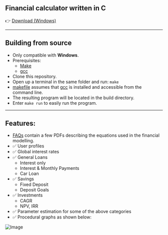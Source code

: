 ## Financial calculator written in C
👉 [Download (Windows)](https://github.com/FongYoong/fincalc-in-c/releases/download/1.0/fincalc.exe)

***
## Building from source
* Only compatible with **Windows**.
* Prerequisites:
    * [Make](http://gnuwin32.sourceforge.net/packages/make.htm)
    * [gcc](https://gcc.gnu.org/install/binaries.html)
* Clone this repository.
* Open up a terminal in the same folder and run:
    `make`
* [makefile](https://github.com/FongYoong/fincalc-in-c/tree/master/src/makefile) assumes that [gcc](https://gcc.gnu.org/install/binaries.html) is installed and accessible from the command line.
* The resulting program will be located in the build directory.
* Enter `make run` to easily run the program.

***
## Features:
* [FAQs](https://github.com/FongYoong/fincalc-in-c/tree/master/faqs) contain a few PDFs describing the equations used in the financial modelling.
* ✅ User profiles
* ✅ Global interest rates
* ✅ General Loans
    * Interest only
    * Interest & Monthly Payments
    * Car Loan
* ✅ Savings
    * Fixed Deposit
    * Deposit Goals
* ✅ Investments
    * CAGR
    * NPV, IRR
* ✅ Parameter estimation for some of the above categories
* ✅ Procedural graphs as shown below:

![Image](https://i.imgur.com/2QqOli3.png)